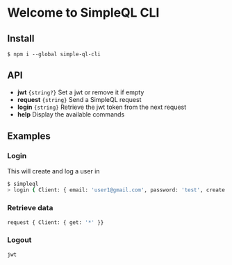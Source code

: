 # Welcome to SimpleQL CLI

## Install

```
$ npm i --global simple-ql-cli
```

## API

 * **jwt** `{string?}` Set a jwt or remove it if empty
 * **request** `{string}` Send a SimpleQL request
 * **login** `{string}` Retrieve the jwt token from the next request
 * **help** Display the available commands

## Examples

### Login

This will create and log a user in

```bash
$ simpleql
> login { Client: { email: 'user1@gmail.com', password: 'test', create: true } }
```

### Retrieve data

```bash
request { Client: { get: '*' }}
```

### Logout

```bash
jwt
```
